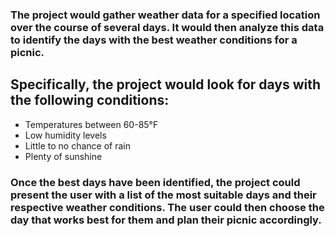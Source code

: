 ### The project would gather weather data for a specified location over the course of several days. It would then analyze this data to identify the days with the best weather conditions for a picnic.

## Specifically, the project would look for days with the following conditions:

- Temperatures between 60-85°F
- Low humidity levels
- Little to no chance of rain
- Plenty of sunshine

### Once the best days have been identified, the project could present the user with a list of the most suitable days and their respective weather conditions. The user could then choose the day that works best for them and plan their picnic accordingly.
